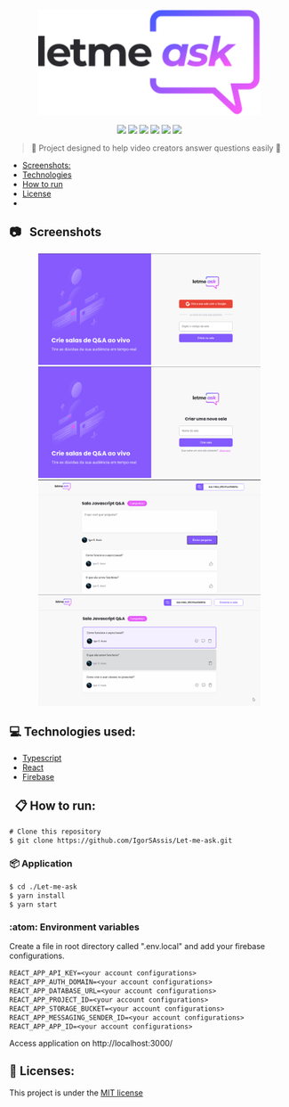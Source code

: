 <p align="center">
  <img src="https://github.com/IgorSAssis/Let-me-ask/blob/main/.github/logo.svg" width="400" />
</p>

<p align="center">
  <img src="https://img.shields.io/badge/NLW-Letmeask-%23835afd" />
  <img src="https://img.shields.io/github/commit-activity/m/IgorSAssis/Let-me-ask?color=835afd" />
  <img src="https://img.shields.io/github/last-commit/IgorSAssis/Let-me-ask?color=835afd"></img> 
  <img src="https://img.shields.io/github/languages/top/IgorSAssis/Let-me-ask?color=774DD6&logo=Typescript&logoColor=blue"></img>
  <img src="https://img.shields.io/github/repo-size/IgorSAssis/Let-me-ask?color=774DD6"></img>
  <img src="https://img.shields.io/github/license/IgorSAssis/Let-me-ask?color=774DD6"></img>
</p>

> :rocket: Project designed to help video creators answer questions easily :rocket:


* [Screenshots:](#Screenshots)
* [Technologies](#Technologies)
* [How to run](#HowToRun)
* [License](#Licence)
* 
<a name="Screenshots" />

## :camera: &nbsp; Screenshots

<p align="center">
  <a href="https://github.com/IgorSAssis/Let-me-ask/blob/main/.github/letme-ask-login-page.png">
    <img src="https://github.com/IgorSAssis/Let-me-ask/blob/main/.github/letme-ask-login-page.png" width="400"/>
  </a>
  <a href="https://github.com/IgorSAssis/Let-me-ask/blob/main/.github/letme-ask-login-page-02.png">
    <img src="https://github.com/IgorSAssis/Let-me-ask/blob/main/.github/letme-ask-login-page-02.png" width="400"/>
  </a>
  <a href="https://github.com/IgorSAssis/Let-me-ask/blob/main/.github/letme-ask-user-page.png">
    <img src="https://github.com/IgorSAssis/Let-me-ask/blob/main/.github/letme-ask-user-page.png" width="400"/>
  </a>
  <a href="https://github.com/IgorSAssis/Let-me-ask/blob/main/.github/letme-ask-login-admin-page.png">
    <img src="https://github.com/IgorSAssis/Let-me-ask/blob/main/.github/letme-ask-login-admin-page.png" width="400"/>
  </a>
</p>

<a name="Technologies" />

## :computer: Technologies used:

* [Typescript](https://www.typescriptlang.org/)
* [React](https://reactjs.org/)
* [Firebase](https://firebase.google.com/?hl=pt)

<a name="HowToRun" />

## &nbsp; 📋 How to run:

```shell
# Clone this repository
$ git clone https://github.com/IgorSAssis/Let-me-ask.git
```

### :package: Application
```shell
$ cd ./Let-me-ask
$ yarn install
$ yarn start
```

### :atom: Environment variables
Create a file in root directory called ".env.local" and add your firebase configurations.
```shell
REACT_APP_API_KEY=<your account configurations>
REACT_APP_AUTH_DOMAIN=<your account configurations>
REACT_APP_DATABASE_URL=<your account configurations>
REACT_APP_PROJECT_ID=<your account configurations>
REACT_APP_STORAGE_BUCKET=<your account configurations>
REACT_APP_MESSAGING_SENDER_ID=<your account configurations>
REACT_APP_APP_ID=<your account configurations>
```

Access application on http://localhost:3000/

<a name="License" />

## :page_facing_up: Licenses:
This project is under the  [MIT license](https://github.com/IgorSAssis/Let-me-ask/blob/master/LICENSE)
